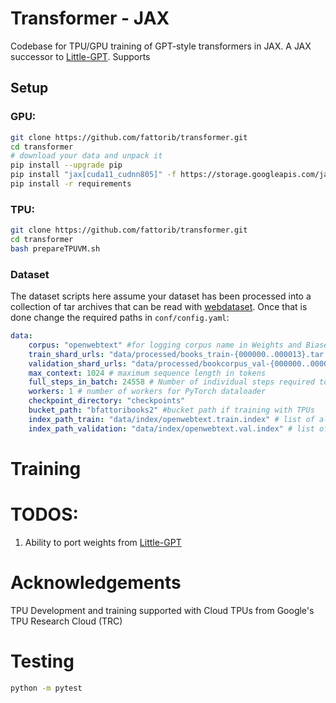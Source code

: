# Transformer - JAX

Codebase for TPU/GPU training of GPT-style transformers in JAX. A JAX successor to [Little-GPT](https://github.com/fattorib/Little-GPT). Supports 

## Setup

### GPU:

```bash
git clone https://github.com/fattorib/transformer.git
cd transformer 
# download your data and unpack it 
pip install --upgrade pip
pip install "jax[cuda11_cudnn805]" -f https://storage.googleapis.com/jax-releases/jax_cuda_releases.html
pip install -r requirements
```

### TPU:

```bash
git clone https://github.com/fattorib/transformer.git
cd transformer 
bash prepareTPUVM.sh
```

### Dataset

The dataset scripts here assume your dataset has been processed into a collection of tar archives that can be read with [webdataset](https://github.com/webdataset/webdataset). Once that is done change the required paths in ```conf/config.yaml```:

```yaml
data:
    corpus: "openwebtext" #for logging corpus name in Weights and Biases
    train_shard_urls: "data/processed/books_train-{000000..000013}.tar.gz" # required if not using TPUs. This is the path where you unpacked your dataset from above
    validation_shard_urls: "data/processed/bookcorpus_val-{000000..000002}.tar.gz" # required if not using TPUs. This is the path where you unpacked your dataset from above
    max_context: 1024 # maximum sequence length in tokens
    full_steps_in_batch: 24558 # Number of individual steps required to complete an epoch
    workers: 1 # number of workers for PyTorch dataloader 
    checkpoint_directory: "checkpoints"
    bucket_path: "bfattoribooks2" #bucket path if training with TPUs
    index_path_train: "data/index/openwebtext.train.index" # list of all shards + GCP urls
    index_path_validation: "data/index/openwebtext.val.index" # list of all shards + GCP urls
```

# Training 


# TODOS:
1. Ability to port weights from [Little-GPT](https://github.com/fattorib/Little-GPT)


# Acknowledgements
TPU Development and training supported with Cloud TPUs from Google's TPU Research Cloud (TRC)


# Testing

```bash 
python -m pytest
```